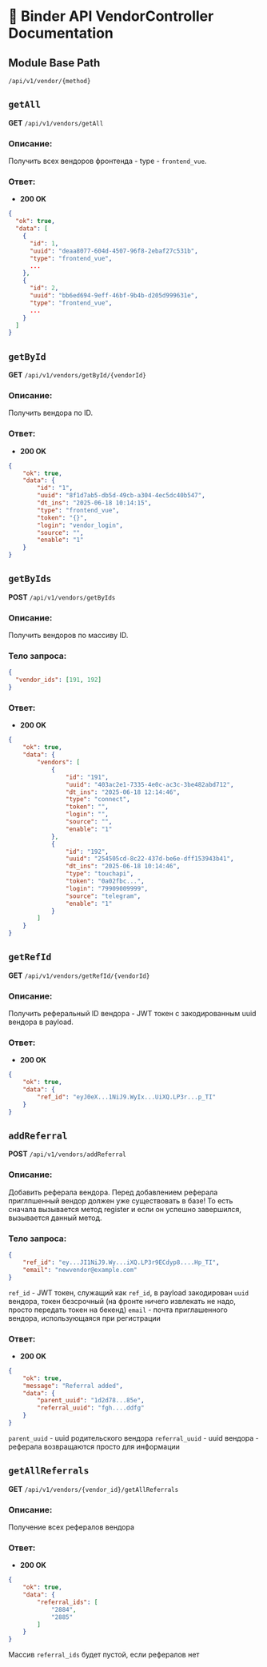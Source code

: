 # 📘 Binder API VendorController Documentation

## Module Base Path
`/api/v1/vendor/{method}`


## `getAll`

**GET** `/api/v1/vendors/getAll`

### Описание:
Получить всех вендоров фронтенда - type - `frontend_vue`.

### Ответ:
- **200 OK**
```json
{
  "ok": true,
  "data": [
    {
      "id": 1,
      "uuid": "deaa8077-604d-4507-96f8-2ebaf27c531b",
      "type": "frontend_vue",
      ...
    },
    {
      "id": 2,
      "uuid": "bb6ed694-9eff-46bf-9b4b-d205d999631e",
      "type": "frontend_vue",
      ...
    }
  ]
}
```


## `getById`

**GET** `/api/v1/vendors/getById/{vendorId}`

### Описание:
Получить вендора по ID.

### Ответ:
- **200 OK**
```json
{
	"ok": true,
	"data": {
		"id": "1",
		"uuid": "8f1d7ab5-db5d-49cb-a304-4ec5dc40b547",
		"dt_ins": "2025-06-18 10:14:15",
		"type": "frontend_vue",
		"token": "{}",
		"login": "vendor_login",
		"source": "",
		"enable": "1"
	}
}
```

## `getByIds`

**POST** `/api/v1/vendors/getByIds`

### Описание:
Получить вендоров по массиву ID.

### Тело запроса:
```json
{
  "vendor_ids": [191, 192]
}
```

### Ответ:
- **200 OK**
```json
{
	"ok": true,
	"data": {
		"vendors": [
			{
				"id": "191",
				"uuid": "403ac2e1-7335-4e0c-ac3c-3be482abd712",
				"dt_ins": "2025-06-18 12:14:46",
				"type": "connect",
				"token": "",
				"login": "",
				"source": "",
				"enable": "1"
			},
			{
				"id": "192",
				"uuid": "254505cd-8c22-437d-be6e-dff153943b41",
				"dt_ins": "2025-06-18 10:14:46",
				"type": "touchapi",
				"token": "0a02fbc...",
				"login": "79909009999",
				"source": "telegram",
				"enable": "1"
			}
		]
	}
}
```

## `getRefId`

**GET** `/api/v1/vendors/getRefId/{vendorId}`

### Описание:
Получить реферальный ID вендора - JWT токен с закодированным uuid вендора в payload.

### Ответ:
- **200 OK**
```json
{
	"ok": true,
	"data": {
		"ref_id": "eyJ0eX...1NiJ9.WyIx...UiXQ.LP3r...p_TI"
	}
}
```


## `addReferral`

**POST** `/api/v1/vendors/addReferral`

### Описание:
Добавить реферала вендора.
Перед добавлением реферала приглпшенный вендор должен уже существовать в базе!
То есть сначала вызывается метод register и если он успешно завершился, вызывается данный метод.

### Тело запроса:
```json
{
	"ref_id": "ey...JI1NiJ9.Wy...iXQ.LP3r9ECdyp8....Hp_TI",
  	"email": "newvendor@example.com"
}
```
`ref_id` - JWT токен, служащий как `ref_id`, в payload закодирован `uuid` вендора, токен безсрочный (на фронте ничего извлекать не надо, просто передать токен на бекенд)
`email` - почта приглашенного вендора, использующаяся при регистрации

### Ответ:
- **200 OK**
```json
{
	"ok": true,
	"message": "Referral added",
	"data": {
		"parent_uuid": "1d2d78...85e",
		"referral_uuid": "fgh....ddfg"
	}
}
```
`parent_uuid` - uuid родительского вендора 
`referral_uuid` - uuid вендора - реферала
возвращаются просто для информации


## `getAllReferrals`

**GET** `/api/v1/vendors/{vendor_id}/getAllReferrals`

### Описание:
Получение всех рефералов вендора


### Ответ:
- **200 OK**
```json
{
	"ok": true,
	"data": {
		"referral_ids": [
			"2884",
			"2885"
		]
	}
}
```
Массив `referral_ids` будет пустой, если рефералов нет


